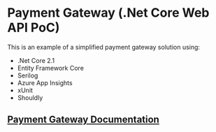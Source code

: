 # Payment Gateway (.Net Core Web API PoC)

This is an example of a simplified payment gateway solution using:

* .Net Core 2.1
* Entity Framework Core
* Serilog 
* Azure App Insights
* xUnit 
* Shouldly


## [Payment Gateway Documentation](https://github.com/petremihaela/poc-payment-gateway/blob/master/Payment-Gateway-Documentation.pdf)
